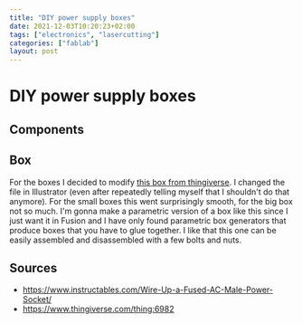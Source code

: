 ```yaml
---
title: "DIY power supply boxes"
date: 2021-12-03T10:20:23+02:00
tags: ["electronics", "lasercutting"]
categories: ["fablab"]
layout: post
---
```


# DIY power supply boxes

## Components

## Box
For the boxes I decided to modify [this box from thingiverse](https://www.thingiverse.com/thing:6982). I changed the file in Illustrator (even after repeatedly telling myself that I shouldn't do that anymore). For the small boxes this went surprisingly smooth, for the big box not so much. I'm gonna make a parametric version of a box like this since I just want it in Fusion and I have only found parametric box generators that produce boxes that you have to glue together. I like that this one can be easily assembled and disassembled with a few bolts and nuts. 

## Sources
- <https://www.instructables.com/Wire-Up-a-Fused-AC-Male-Power-Socket/>
- <https://www.thingiverse.com/thing:6982>